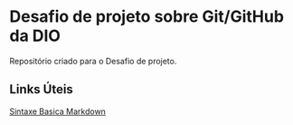 # Desafio de projeto sobre Git/GitHub da DIO
Repositório criado para o Desafio de projeto.

## Links Úteis
[Sintaxe Basica Markdown]()
